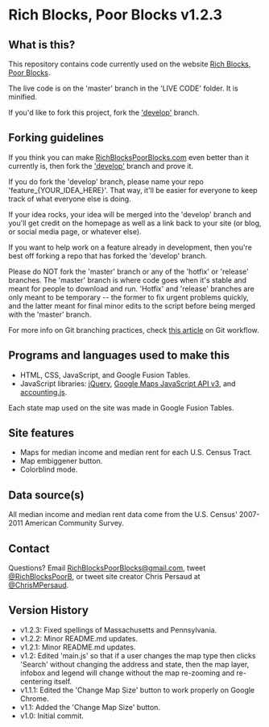 Rich Blocks, Poor Blocks v1.2.3
================================

## What is this? ##

This repository contains code currently used on the website [Rich Blocks, Poor Blocks](http://www.RichBlocksPoorBlocks.com).

The live code is on the 'master' branch in the 'LIVE CODE' folder. It is minified.

If you'd like to fork this project, fork the ['develop'](https://github.com/myprogprojects/RichBlocksPoorBlocks/tree/develop) branch.


## Forking guidelines ##

If you think you can make [RichBlocksPoorBlocks.com](http://www.RichBlocksPoorBlocks.com) even better than it currently is, then fork the ['develop'](https://github.com/myprogprojects/RichBlocksPoorBlocks/tree/develop) branch and prove it. 

If you do fork the 'develop' branch, please name your repo 'feature_{YOUR_IDEA_HERE}'. That way, it'll be easier for everyone to keep track of what everyone else is doing.

If your idea rocks, your idea will be merged into the 'develop' branch and you'll get credit on the homepage as well as a link back to your site (or blog, or social media page, or whatever else).

If you want to help work on a feature already in development, then you're best off forking a repo that has forked the 'develop' branch.

Please do NOT fork the 'master' branch or any of the 'hotfix' or 'release' branches. The 'master' branch is where code goes when it's stable and meant for people to download and run. 'Hotfix' and 'release' branches are only meant to be temporary -- the former to fix urgent problems quickly, and the latter meant for final minor edits to the script before being merged with the 'master' branch.

For more info on Git branching practices, check [this article](http://nvie.com/posts/a-successful-git-branching-model/) on Git workflow.


## Programs and languages used to make this ##

- HTML, CSS, JavaScript, and Google Fusion Tables.
- JavaScript libraries: [jQuery](http://jquery.com/), [Google Maps JavaScript API v3](https://developers.google.com/maps/documentation/javascript/), and [accounting.js](http://josscrowcroft.github.com/accounting.js/).

Each state map used on the site was made in Google Fusion Tables.


## Site features ##

- Maps for median income and median rent for each U.S. Census Tract.
- Map embiggener button.
- Colorblind mode.


## Data source(s) ##

All median income and median rent data come from the U.S. Census' 2007-2011 American Community Survey.


## Contact ##

Questions? Email RichBlocksPoorBlocks@gmail.com, tweet [@RichBlocksPoorB](http://www.Twitter.com/RichBlocksPoorB), or tweet site creator Chris Persaud at [@ChrisMPersaud](http://www.Twitter.com/ChrisMPersaud).


## Version History ##

- v1.2.3: Fixed spellings of Massachusetts and Pennsylvania.
- v1.2.2: Minor README.md updates.
- v1.2.1: Minor README.md updates.
- v1.2: Edited 'main.js' so that if a user changes the map type then clicks 'Search' without changing the address and state, then the map layer, infobox and legend will change without the map re-zooming and re-centering itself.
- v1.1.1: Edited the 'Change Map Size' button to work properly on Google Chrome.
- v1.1: Added the 'Change Map Size' button.
- v1.0: Initial commit.